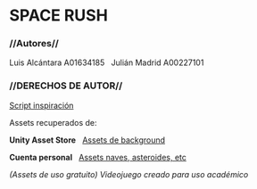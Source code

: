 # SPACE RUSH #

### //Autores// ###

Luis Alcántara A01634185 &nbsp;
Julián Madrid A00227101

### //DERECHOS DE AUTOR// ###

[Script inspiración](https://www.youtube.com/c/juande)

Assets recuperados de:

**Unity Asset Store** &nbsp;
[Assets de background](https://assetstore.unity.com/packages/2d/textures-materials/dynamic-space-background-lite-104606)

**Cuenta personal** &nbsp;
[Assets naves, asteroides, etc](https://www.youtube.com/redirect?event=video_description&redir_token=QUFFLUhqbGoyZmY3aXZoTTRSc1dfN2VUVHNTaG0zUm1nUXxBQ3Jtc0ttT0pFcXQ1ZzRrYjY0WWdIczhwcXFQMjktTVpiR1Z3eEpxN05Yc2ZzRUgtZlJfc1o2ejVSS09uaVJ6TWdwWXhreVE0R1VEOU5TcDJhYnhhR2hQUGdLakkxYWd2YldOVFVNR2hNZDFRczFGRXRPOUZpQQ&q=https%3A%2F%2Fwww.dropbox.com%2Fs%2Fwqi0ooxjgt9xbwz%2FSpace%2520Shooter.unitypackage%3Fdl%3D1)

*(Assets de uso gratuito)*
*Videojuego creado para uso académico*

